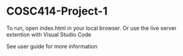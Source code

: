 # COSC414-Project-1

To run, open index.html in your local browser.
Or use the live server extention with Visual Studio Code

See user guide for more information